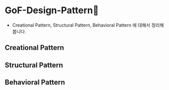 # GoF-Design-Pattern:star2:

- Creational Pattern, Structural Pattern, Behavioral Pattern 에 대해서 정리해 봅니다.


## Creational Pattern


## Structural Pattern


## Behavioral Pattern
